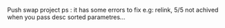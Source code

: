 Push swap project
ps : it has some errors to fix e.g: relink, 5/5 not achived when you pass desc sorted parametres...
